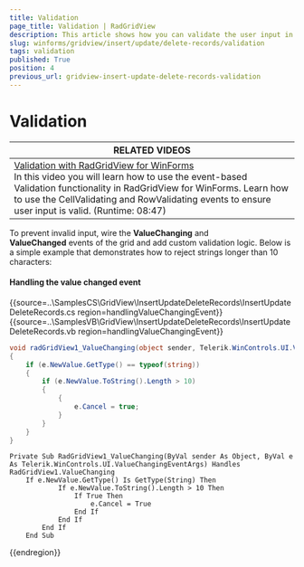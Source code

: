 ```yaml
---
title: Validation
page_title: Validation | RadGridView
description: This article shows how you can validate the user input in order to avoid invalid data.
slug: winforms/gridview/insert/update/delete-records/validation
tags: validation
published: True
position: 4
previous_url: gridview-insert-update-delete-records-validation
---
```


# Validation

|RELATED VIDEOS|
| ------ |
|[Validation with RadGridView for WinForms](http://www.telerik.com/videos/winforms/gridview/validation-with-radgridview-for-winforms)<br>In this video you will learn how to use the event-based Validation functionality in RadGridView for WinForms. Learn how to use the CellValidating and RowValidating events to ensure user input is valid. (Runtime: 08:47)|

To prevent invalid input, wire the __ValueChanging__ and __ValueChanged__ events of the grid and add custom
validation logic. Below is a simple example that demonstrates how to reject
strings longer than 10 characters:

#### Handling the value changed event

{{source=..\SamplesCS\GridView\InsertUpdateDeleteRecords\InsertUpdateDeleteRecords.cs region=handlingValueChangingEvent}} 
{{source=..\SamplesVB\GridView\InsertUpdateDeleteRecords\InsertUpdateDeleteRecords.vb region=handlingValueChangingEvent}} 

````C#
void radGridView1_ValueChanging(object sender, Telerik.WinControls.UI.ValueChangingEventArgs e)
{
    if (e.NewValue.GetType() == typeof(string))
    {
        if (e.NewValue.ToString().Length > 10)
        {
            {
                e.Cancel = true;
            }
        }
    }
}

````
````VB.NET
Private Sub RadGridView1_ValueChanging(ByVal sender As Object, ByVal e As Telerik.WinControls.UI.ValueChangingEventArgs) Handles RadGridView1.ValueChanging
    If e.NewValue.GetType() Is GetType(String) Then
            If e.NewValue.ToString().Length > 10 Then
                If True Then
                    e.Cancel = True
                End If
            End If
        End If
    End Sub

````

{{endregion}} 



